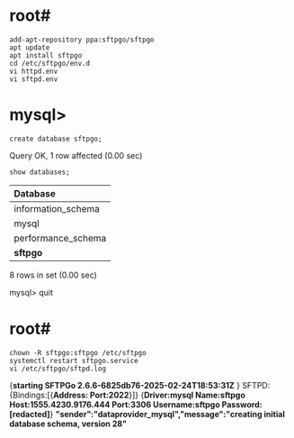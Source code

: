 ##
# root#
    add-apt-repository ppa:sftpgo/sftpgo
    apt update
    apt install sftpgo
    cd /etc/sftpgo/env.d
    vi httpd.env
    vi sftpd.env
##
# mysql>
    create database sftpgo;
Query OK, 1 row affected (0.00 sec)

    show databases;

| Database           |
|:-------------------|
| information_schema |
| mysql              |
| performance_schema |
| __sftpgo__         |
8 rows in set (0.00 sec)

mysql> quit
##
# root#
    chown -R sftpgo:sftpgo /etc/sftpgo
    systemctl restart sftpgo.service
    vi /etc/sftpgo/sftpd.log
    
{__starting SFTPGo 2.6.6-6825db76-2025-02-24T18:53:31Z__ }
SFTPD:{Bindings:[{__Address: Port:2022__}]}
{__Driver:mysql Name:sftpgo Host:1555.4230.9176.444 Port:3306 Username:sftpgo Password:[redacted]__}
__"sender":"dataprovider_mysql","message":"creating initial database schema, version 28"__
